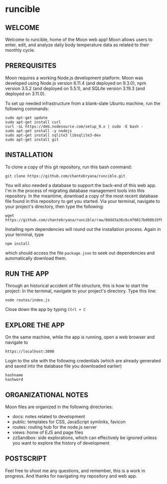 # runcible

## WELCOME

Welcome to runcible, home of the Moon web app! Moon allows users to enter, edit, and analyze daily body temperature data as related to their monthly cycle.

## PREREQUISITES

Moon requires a working Node.js development platform. Moon was developed using Node.js version 6.11.4 (and deployed on 9.3.0), npm version 3.5.2 (and deployed on 5.5.1), and SQLite version 3.19.3 (and deployed on 3.11.0). 

To set up needed infrastructure from a blank-slate Ubuntu machine, run the following commands: 

```
sudo apt-get update
sudo apt-get install curl
curl -sL https://deb.nodesource.com/setup_9.x | sudo -E bash -
sudo apt-get install -y nodejs
sudo apt-get install sqlite3 libsqlite3-dev
sudo apt-get install git
```

## INSTALLATION

To clone a copy of this git repository, run this bash command:

```
git clone https://github.com/chantebryana/runcible.git
```

You will also needed a database to support the back-end of this web app. I'm in the process of migrating database management tools into this repository. In the meantime, download a copy of the most recent database file found in this repository to get you started. Via your terminal, navigate to your project's directory, then type the following: 

```
wget https://github.com/chantebryana/runcible/raw/0ddd3a36cbc4f6017bd60b19f6c05b13ca4ee7d4/fam_beta.db
```

Installing npm dependencies will round out the installation process. Again in your terminal, type

```
npm install
```

which should access the file `package.json` to seek out dependencies and automatically download them. 

## RUN THE APP

Through an historical accident of file structure, this is how to start the project: In the terminal, navigate to your project's directory. Type this line: 

```
node routes/index.js
```

Close down the app by typing `Ctrl + C`

## EXPLORE THE APP
On the same machine, while the app is running, open a web browser and navigate to

```
https://localhost:3000
```

Login to the site with the following credentials (which are already generated and saved into the database file you downloaded earlier)

```
hashname
hashword
```

## ORGANIZATIONAL NOTES

Moon files are organized in the following directories: 

* docs: notes related to development
* public: templates for CSS, JavaScript symlinks, favicon
* routes: routing hub for the node.js server
* views: home of EJS and page files
* zzSandbox: side explorations, which can effectively be ignored unless you want to explore the history of development

## POSTSCRIPT

Feel free to shoot me any questions, and remember, this is a work in progress. And thanks for navigating my repository and web app. 